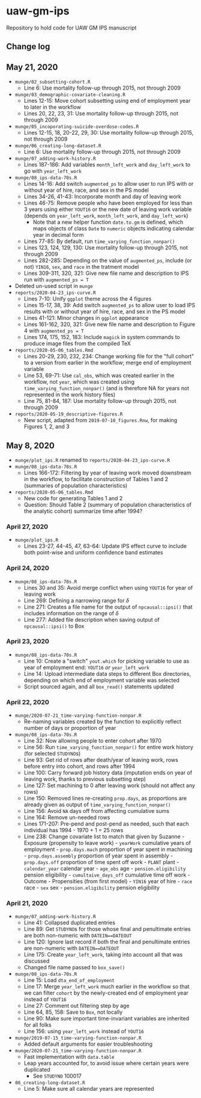 
# uaw-gm-ips
Repository to hold code for UAW GM IPS manuscript

## Change log

## May 21, 2020

- `munge/02_subsetting-cohort.R`
	- Line 6: Use mortality follow-up through 2015, not through 2009
- `munge/03_demographic-covariate-cleaning.R`
	- Lines 12-15: Move cohort subsetting using end of employment year to later in the workflow
	- Lines 20, 22, 23, 31: Use mortality follow-up through 2015, not through 2009
- `munge/05_incoporating-suicide-overdose-codes.R`
	- Lines 12-15, 18, 20-22, 29, 30: Use mortality follow-up through 2015, not through 2009
- `munge/06_creating-long-dataset.R`
	- Line 6: Use mortality follow-up through 2015, not through 2009
- `munge/07_adding-work-history.R`
	- Lines 187-186: Add variables `month_left_work` and `day_left_work` to go with `year_left_work`
- `munge/08_ips-data-70s.R`
	- Lines 14-16: Add switch `augmented_ps` to allow user to run IPS with or without year of hire, race, and sex in the PS model
	- Lines 34-26, 41-43: Incorporate month and day of leaving work
	- Lines 46-75: Remove people who have been employed for less than 3 years using either `YOUT16` or the new date of leaving work variable (depends on `year_left_work`, `month_left_work`, and `day_left_work`)
		- Note that a new helper function `date.to.gm` is defined, which maps objects of class `Date` to `numeric` objects indicating calendar year in decimal form
	- Lines 77-85: By default, run `time_varying_function_nonpar()`
	- Lines 123, 124, 129, 130: Use mortality follow-up through 2015, not through 2009
	- Lines 282-285: Depending on the value of `augmented_ps`, include (or not) `YIN16`, `sex`, and `race` in the tratment model
	- Lines 309-311, 320, 321: Give new file name and description to IPS run with `augmented_ps = T`
- Deleted un-used script in `munge`
- `reports/2020-04-23_ips-curve.R`
	- Lines 7-10: Unify `ggplot` theme across the 4 figures
	- Lines 15-17, 38, 39: Add switch `augmented_ps` to allow user to load IPS results with or without year of hire, race, and sex in the PS model
	- Lines 41-121: Minor changes in `ggplot` appearance
	- Lines 161-162, 320, 321: Give new file name and description to Figure 4 with `augmented_ps = T`
	- Lines 174, 175, 152, 183: Include `magick` in system commands to produce image files from the compiled TeX
- `reports/2020-05-06_tables.Rmd`
	- Lines 20-29, 230, 232, 234: Change working file for the "full cohort" to a version from earlier in the workflow; merge end of employment variable
	- Line 53, 69-71: Use `cal_obs`, which was created earlier in the workflow, not `year`, which was created using `time_varying_function_nonpar()` (and is therefore NA for years not represented in the work history files)
	- Line 75, 81-84, 187: Use mortality follow-up through 2015, not through 2009
- `reports/2020-05-19_descriptive-figures.R`
	- New script, adapted from `2019-07-10_figures.Rnw`, for making Figures 1, 2, and 3

## May 8, 2020

- `munge/plot_ips.R` renamed to `reports/2020-04-23_ips-curve.R`
- `munge/08_ips-data-70s.R`
	- Lines 166-172: Filtering by year of leaving work moved downstream in the workflow, to facilitate construction of Tables 1 and 2 (summaries of population characteristics)
- `reports/2020-05-06_tables.Rmd`
	- New code for generating Tables 1 and 2
	- Question: Should Table 2 (summary of population characteristics of the analytic cohort) summarize time after 1994?

### April 27, 2020

- `munge/plot_ips.R`
	- Lines 23-27, 44-45, 47, 63-64: Update IPS effect curve to include both point-wise and uniform confidence band estimates

### April 24, 2020

- `munge/08_ips-data-70s.R`
	- Lines 30 and 35: Avoid merge conflict when using `YOUT16` for year of leaving work
	- Line 269: Defining a narrowing range for $\delta$
	- Line 271: Creates a file name for the output of `npcausal::ipsi()` that includes information on the range of $\delta$
	- Line 277: Added file description when saving output of `npcausal::ipsi()` to Box

### April 23, 2020

- `munge/08_ips-data-70s.R`
	- Line 10: Create a "switch" `yout.which` for picking variable to use as year of employment end: `YOUT16` _or_ `year_left_work`
	- Line 14: Upload intermediate data steps to different Box directories, depending on which end of employment variable was selected
	- Script sourced again, and all `box_read()` statements updated

### April 22, 2020

- `munge/2020-07-21_time-varying-function-nonpar.R`
	- Re-naming variables created by the function to explicitly reflect number of days or proportion of year
- `munge/08_ips-data-70s.R`
	- Line 32: Now allowing people to enter cohort after 1970
	- Line 56: Run `time_varying_function_nonpar()` for entire work history (for selected `STUDYNO`s)
	- Line 93: Get rid of rows after death/year of leaving work, rows before entry into cohort, and rows after 1994
	- Line 100: Carry forward job history data (imputation ends on year of leaving work, thanks to previous subsetting step)
	- Line 127: Set machining to 0 after leaving work (should not affect any rows)
	- Line 150: Removed lines re-creating `prop.days`, as proportions are already given as output of `time_varying_function_nonpar()`
	- Line 156: Avoid `NA` days off from affecting cumulative sums
	- Line 164: Remove un-needed rows
	- Lines 171-207: Pre-pend and post-pend as needed, such that each individual has 1994 - 1970 + 1 = 25 rows
	- Line 238: Change covariate list to match that given by Suzanne
			- Exposure (propensity to leave work)
				- `yearWork` cumulative years of employment
				- `prop.days.mach` proportion of year spent in machining
				- `prop.days.assembly` proportion of year spent in assembly
				- `prop.days.off` proportion of time spent off work
				- `PLANT` plant
				- `calendar_year` calendar year
				- `age_obs` age
				- `pension.eligibility` pension eligibility
				- `cumultaive_days_off` cumulative time off work
			- Outcome
				- Propensities (from first model)
				- `YIN16` year of hire
				- `race` race
				- `sex` sex
				- `pension.eligibility` pension eligibility

### April 21, 2020

- `munge/07_adding-work-history.R`
	- Line 41: Collapsed duplicated entries
	- Line 89: Get `STUDYNO`s for those whose final and penultimate entries are both non-numeric with `DATEIN==DATEOUT`
	- Line 120: Ignore last record if both the final and penultimate entries are non-numeric with `DATEIN==DATEOUT`
	- Line 175: Create `year_left_work`, taking into account all that was discussed
	- Changed file name passed to `box_save()`
- `munge/08_ips-data-70s.R`
	- Line 15: Load `dta_end_of_employment`
	- Line 17: Merge `year_left_work` much earlier in the workflow so that we can filter `cohort` by the newly-created end of employment year instead of `YOUT16`
	- Line 27: Comment out filtering step by age
	- Line 64, 85, 158: Save to `Box`, not locally
	- Line 90: Make sure important time-invariant variables are inherited for all folks
	- Line 156: using `year_left_work` instead of `YOUT16`
- `munge/2019-07-15_time-varying-function-nonpar.R`
	- Added default arguments for easier troubleshooting
- `munge/2020-07-21_time-varying-function-nonpar.R`
	- Fast implementation with `data.table`
	- Leap years accounted for, to avoid issue where certain years were duplicated
		- See `STUDYNO` 100017
- `06_creating-long-dataset.R`
	- Line 5: Make sure all calendar years are represented
